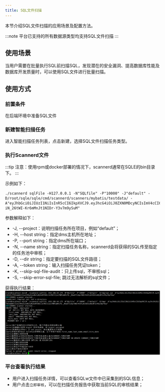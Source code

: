 ```yaml
---
title: SQL文件扫描
---
```

本节介绍SQL文件扫描的应用场景及配置方法。

:::note
平台已支持的所有数据源类型均支持SQL文件扫描
:::

## 使用场景
当用户需要在批量执行SQL前扫描SQL，发现潜在的安全漏洞、提高数据库性能及数据库开发质量时，可以使用SQL文件进行批量扫描。


## 使用方式

### 前置条件
在后端环境中准备SQL文件

### 新建智能扫描任务
进入智能扫描任务列表，点击新建，选择SQL文件扫描任务类型。

### 执行Scannerd文件
:::tip
注意：使用rpm或docker部署的情况下，scannerd通常在SQLE的bin目录下。
::: 

示例如下：

```
./scannerd sqlFile -H127.0.0.1 -N"SQLfile" -P"10000" -J"default" -D/root/sqle/sqle/cmd/scannerd/scanners/mybatis/testdata/ -A"eyJhbGciOiJIUzI1NiIsInR5cCI6IkpXVCJ9.eyJhcG4iOiJ0ZXN0MDcyNCIsImV4cCI6MTcyMTcyODU0NywibmFtZSI6ImFkbWluIn0.CojdTvBkr-iN_26tWI-Kr6mMnJt1NIDr-Y3v7m9ySuM"
```

参数解释如下：

* -J, --project：说明扫描任务所在项目，例如“default”；
* -H, --host string：指定dms主机所在地址；
* -P, --port string：指定dms所在端口；
* -N, --name string：指定扫描任务名称，scannerd会将获得的SQL传至指定的任务池中审核；
* -D, --dir string：指定要扫描的SQL文件路径；
* -A, --token string：输入扫描任务凭证token；
* -K, --skip-sql-file-audit：只上传sql，不审核sql；
* -S, --skip-error-sql-file; 跳过无法解析的sql文件；

获得执行结果：
![sqlfile_audit](img/sqlfile_audit.png)

### 平台查看执行结果
* 用户进入扫描任务详情，可以查看SQLw文件中已采集到的SQL信息；
* 用户点击`立即审核`，可以在扫描任务报告中获取当前SQL的审核结果；